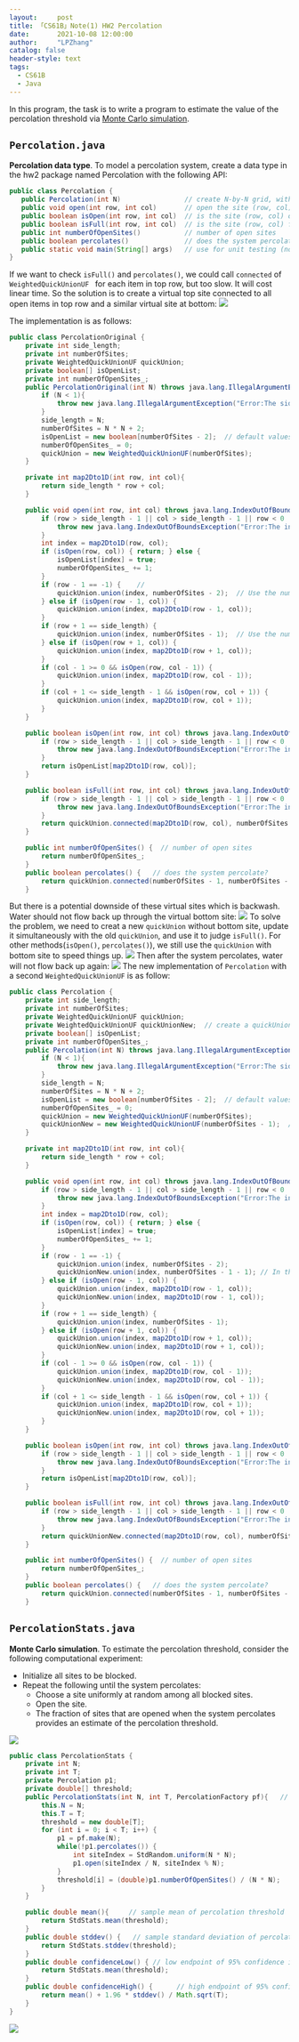 ```yaml
---
layout:     post
title: 「CS61B」Note(1) HW2 Percolation
date:       2021-10-08 12:00:00
author:     "LPZhang"
catalog: false
header-style: text
tags: 
  - CS61B
  - Java
---
```



In this program, the task is to write a program to estimate the value of the percolation threshold via [Monte Carlo simulation](https://en.wikipedia.org/wiki/Monte_Carlo_method).

## `Percolation.java`
**Percolation data type**. To model a percolation system, create a data type in the hw2 package named Percolation with the following API:
```java
public class Percolation {
   public Percolation(int N)                // create N-by-N grid, with all sites initially blocked
   public void open(int row, int col)       // open the site (row, col) if it is not open already
   public boolean isOpen(int row, int col)  // is the site (row, col) open?
   public boolean isFull(int row, int col)  // is the site (row, col) full?
   public int numberOfOpenSites()           // number of open sites
   public boolean percolates()              // does the system percolate?
   public static void main(String[] args)   // use for unit testing (not required)
}
```
If we want to check `isFull()` and `percolates()`, we could call `connected` of `WeightedQuickUnionUF ` for each item in top row, but too slow. It will cost linear time. So the solution is to create a virtual top site connected to all open items in top row and a similar virtual site at bottom:
<img src="/img/in-post/2021-10-08-CS61B-HW2/hw2-slides-1.jpg" />

The implementation is as follows:
```java
public class PercolationOriginal {
    private int side_length;
    private int numberOfSites;
    private WeightedQuickUnionUF quickUnion;
    private boolean[] isOpenList;
    private int numberOfOpenSites_;
    public PercolationOriginal(int N) throws java.lang.IllegalArgumentException{                 // create N-by-N grid, with all sites initially blocked
        if (N < 1){
            throw new java.lang.IllegalArgumentException("Error:The side length must be at least 1");
        }
        side_length = N;
        numberOfSites = N * N + 2;
        isOpenList = new boolean[numberOfSites - 2];  // default values of boolean arrays created by 'new boolean[]' method are null
        numberOfOpenSites_ = 0;
        quickUnion = new WeightedQuickUnionUF(numberOfSites);
    }

    private int map2Dto1D(int row, int col){
        return side_length * row + col;
    }

    public void open(int row, int col) throws java.lang.IndexOutOfBoundsException{       // open the site (row, col) if it is not open already
        if (row > side_length - 1 || col > side_length - 1 || row < 0 || col < 0){
            throw new java.lang.IndexOutOfBoundsException("Error:The index is out of bounds:0-" + (side_length - 1));
        }
        int index = map2Dto1D(row, col);
        if (isOpen(row, col)) { return; } else {
            isOpenList[index] = true;
            numberOfOpenSites_ += 1;
        }
        if (row - 1 == -1) {    //
            quickUnion.union(index, numberOfSites - 2);  // Use the numberOfSites - 2(second-to-last) element of quickUnion to represent top virtual site
        } else if (isOpen(row - 1, col)) {
            quickUnion.union(index, map2Dto1D(row - 1, col));
        }
        if (row + 1 == side_length) {
            quickUnion.union(index, numberOfSites - 1);  // Use the numberOfSites - 1(last) element of quickUnion to represent bottom virtual site
        } else if (isOpen(row + 1, col)) {
            quickUnion.union(index, map2Dto1D(row + 1, col));
        }
        if (col - 1 >= 0 && isOpen(row, col - 1)) {
            quickUnion.union(index, map2Dto1D(row, col - 1));
        }
        if (col + 1 <= side_length - 1 && isOpen(row, col + 1)) {
            quickUnion.union(index, map2Dto1D(row, col + 1));
        }
    }

    public boolean isOpen(int row, int col) throws java.lang.IndexOutOfBoundsException{  // is the site (row, col) open?
        if (row > side_length - 1 || col > side_length - 1 || row < 0 || col < 0){
            throw new java.lang.IndexOutOfBoundsException("Error:The index is out of bounds:0-" + (side_length - 1));
        }
        return isOpenList[map2Dto1D(row, col)];
    }

    public boolean isFull(int row, int col) throws java.lang.IndexOutOfBoundsException{    // is the site (row, col) full?
        if (row > side_length - 1 || col > side_length - 1 || row < 0 || col < 0){
            throw new java.lang.IndexOutOfBoundsException("Error:The index is out of bounds:0-" + (side_length - 1));
        }
        return quickUnion.connected(map2Dto1D(row, col), numberOfSites - 2);
    }

    public int numberOfOpenSites() {  // number of open sites
        return numberOfOpenSites_;
    }
    public boolean percolates() {   // does the system percolate?
        return quickUnion.connected(numberOfSites - 1, numberOfSites - 2);
    }
```
But there is a potential downside of these virtual sites which is backwash. Water should not flow back up through the virtual bottom site:
<img src="/img/in-post/2021-10-08-CS61B-HW2/visualization-1.gif" />
To solve the problem, we need to creat a new `quickUnion` without bottom site, update it simultaneously with the old `quickUnion`, and use it to judge `isFull()`. For other methods(`isOpen()`, `percolates()`), we still use the `quickUnion` with bottom site to speed things up.
<img src="/img/in-post/2021-10-08-CS61B-HW2/hw2-slides-3.jpg" />
Then after the system percolates, water will not flow back up again:
<img src="/img/in-post/2021-10-08-CS61B-HW2/visualization-2.gif" />
The new implementation of `Percolation` with a second `WeightedQuickUnionUF` is as follow:
```java
public class Percolation {
    private int side_length;
    private int numberOfSites;
    private WeightedQuickUnionUF quickUnion;
    private WeightedQuickUnionUF quickUnionNew;  // create a quickUnion Without Bottom Site
    private boolean[] isOpenList;
    private int numberOfOpenSites_;
    public Percolation(int N) throws java.lang.IllegalArgumentException{                 // create N-by-N grid, with all sites initially blocked
        if (N < 1){
            throw new java.lang.IllegalArgumentException("Error:The side length must be at least 1");
        }
        side_length = N;
        numberOfSites = N * N + 2;
        isOpenList = new boolean[numberOfSites - 2];  // default values of boolean arrays created by 'new boolean[]' method are null
        numberOfOpenSites_ = 0;
        quickUnion = new WeightedQuickUnionUF(numberOfSites);
        quickUnionNew = new WeightedQuickUnionUF(numberOfSites - 1);  // Create a new quickUnion without bottom virtual site to solve backwash
    }

    private int map2Dto1D(int row, int col){
        return side_length * row + col;
    }

    public void open(int row, int col) throws java.lang.IndexOutOfBoundsException{       // open the site (row, col) if it is not open already
        if (row > side_length - 1 || col > side_length - 1 || row < 0 || col < 0){
            throw new java.lang.IndexOutOfBoundsException("Error:The index is out of bounds:0-" + (side_length - 1));
        }
        int index = map2Dto1D(row, col);
        if (isOpen(row, col)) { return; } else {
            isOpenList[index] = true;
            numberOfOpenSites_ += 1;
        }
        if (row - 1 == -1) {
            quickUnion.union(index, numberOfSites - 2);
            quickUnionNew.union(index, numberOfSites - 1 - 1); // In the new quickUnion, use last element to represent top virtual site
        } else if (isOpen(row - 1, col)) {
            quickUnion.union(index, map2Dto1D(row - 1, col));
            quickUnionNew.union(index, map2Dto1D(row - 1, col));
        }
        if (row + 1 == side_length) {
            quickUnion.union(index, numberOfSites - 1);
        } else if (isOpen(row + 1, col)) {
            quickUnion.union(index, map2Dto1D(row + 1, col));
            quickUnionNew.union(index, map2Dto1D(row + 1, col));
        }
        if (col - 1 >= 0 && isOpen(row, col - 1)) {
            quickUnion.union(index, map2Dto1D(row, col - 1));
            quickUnionNew.union(index, map2Dto1D(row, col - 1));
        }
        if (col + 1 <= side_length - 1 && isOpen(row, col + 1)) {
            quickUnion.union(index, map2Dto1D(row, col + 1));
            quickUnionNew.union(index, map2Dto1D(row, col + 1));
        }
    }

    public boolean isOpen(int row, int col) throws java.lang.IndexOutOfBoundsException{  // is the site (row, col) open?
        if (row > side_length - 1 || col > side_length - 1 || row < 0 || col < 0){
            throw new java.lang.IndexOutOfBoundsException("Error:The index is out of bounds:0-" + (side_length - 1));
        }
        return isOpenList[map2Dto1D(row, col)];
    }

    public boolean isFull(int row, int col) throws java.lang.IndexOutOfBoundsException{    // is the site (row, col) full?
        if (row > side_length - 1 || col > side_length - 1 || row < 0 || col < 0){
            throw new java.lang.IndexOutOfBoundsException("Error:The index is out of bounds:0-" + (side_length - 1));
        }
        return quickUnionNew.connected(map2Dto1D(row, col), numberOfSites - 1 - 1);  // Use new quickUnion to check isFull
    }

    public int numberOfOpenSites() {  // number of open sites
        return numberOfOpenSites_;
    }
    public boolean percolates() {   // does the system percolate?
        return quickUnion.connected(numberOfSites - 1, numberOfSites - 2);
    }
```

## `PercolationStats.java`
**Monte Carlo simulation**. To estimate the percolation threshold, consider the following computational experiment:
- Initialize all sites to be blocked.
- Repeat the following until the system percolates:
  - Choose a site uniformly at random among all blocked sites.
  - Open the site.
  - The fraction of sites that are opened when the system percolates provides an estimate of the percolation threshold.

<img src="/img/in-post/2021-10-08-CS61B-HW2/visualization-3.gif" />

```java
public class PercolationStats {
    private int N;
    private int T;
    private Percolation p1;
    private double[] threshold;
    public PercolationStats(int N, int T, PercolationFactory pf){   // perform T independent experiments on an N-by-N grid
        this.N = N;
        this.T = T;
        threshold = new double[T];
        for (int i = 0; i < T; i++) {
            p1 = pf.make(N);
            while(!p1.percolates()) {
                int siteIndex = StdRandom.uniform(N * N);
                p1.open(siteIndex / N, siteIndex % N);
            }
            threshold[i] = (double)p1.numberOfOpenSites() / (N * N);
        }
    }

    public double mean(){     // sample mean of percolation threshold
        return StdStats.mean(threshold);
    }
    public double stddev() {   // sample standard deviation of percolation threshold
        return StdStats.stddev(threshold);
    }
    public double confidenceLow() { // low endpoint of 95% confidence interval
        return StdStats.mean(threshold);
    }
    public double confidenceHigh() {      // high endpoint of 95% confidence interval
        return mean() + 1.96 * stddev() / Math.sqrt(T);
    }
}
```
![](https://github.com/Ramer42/Ramer42.github.io/blob/master/img/in-post/2021-10-09-CS61B-HW2/result.jpg?raw=true)